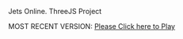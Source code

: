 Jets Online. ThreeJS Project

MOST RECENT VERSION: [Please Click here to Play](https://rawcdn.githack.com/alperenbutun/jets-online/2ec5bf2/index.html)
